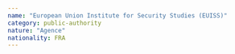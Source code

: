 ```yaml
---
name: "European Union Institute for Security Studies (EUISS)"
category: public-authority
nature: "Agence"
nationality: FRA
---
```

    